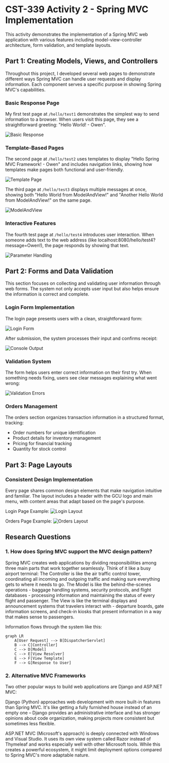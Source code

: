 # CST-339 Activity 2 - Spring MVC Implementation

This activity demonstrates the implementation of a Spring MVC web application with various features including model-view-controller architecture, form validation, and template layouts.

## Part 1: Creating Models, Views, and Controllers

Throughout this project, I developed several web pages to demonstrate different ways Spring MVC can handle user requests and display information. Each component serves a specific purpose in showing Spring MVC's capabilities.

### Basic Response Page
My first test page at `/hello/test1` demonstrates the simplest way to send information to a browser. When users visit this page, they see a straightforward greeting: "Hello World! - Owen".

![Basic Response](test1.png)

### Template-Based Pages
The second page at `/hello/test2` uses templates to display "Hello Spring MVC Framework! - Owen" and includes navigation links, showing how templates make pages both functional and user-friendly.

![Template Page](test2.png)

The third page at `/hello/test3` displays multiple messages at once, showing both "Hello World from ModelAndView!" and "Another Hello World from ModelAndView!" on the same page.

![ModelAndView](test3.png)

### Interactive Features
The fourth test page at `/hello/test4` introduces user interaction. When someone adds text to the web address (like localhost:8080/hello/test4?message=Owen!), the page responds by showing that text.

![Parameter Handling](test4.png)

## Part 2: Forms and Data Validation

This section focuses on collecting and validating user information through web forms. The system not only accepts user input but also helps ensure the information is correct and complete.

### Login Form Implementation
The login page presents users with a clean, straightforward form:

![Login Form](loginForm.png)

After submission, the system processes their input and confirms receipt:

![Console Output](LoginUpdated.png)

### Validation System
The form helps users enter correct information on their first try. When something needs fixing, users see clear messages explaining what went wrong:

![Validation Errors](LoginFailed.png)

### Orders Management
The orders section organizes transaction information in a structured format, tracking:
- Order numbers for unique identification
- Product details for inventory management
- Pricing for financial tracking
- Quantity for stock control

## Part 3: Page Layouts

### Consistent Design Implementation
Every page shares common design elements that make navigation intuitive and familiar. The layout includes a header with the GCU logo and main menu, with content areas that adapt based on the page's purpose.

Login Page Example:
![Login Layout](OrdersForm.png)

Orders Page Example:
![Orders Layout](OrdersUpdated.png)

## Research Questions

### 1. How does Spring MVC support the MVC design pattern?

Spring MVC creates web applications by dividing responsibilities among three main parts that work together seamlessly. Think of it like a busy airport terminal: The Controller is like the air traffic control tower, coordinating all incoming and outgoing traffic and making sure everything gets to where it needs to go. The Model is like the behind-the-scenes operations - baggage handling systems, security protocols, and flight databases - processing information and maintaining the status of every flight and passenger. The View is like the terminal displays and announcement systems that travelers interact with - departure boards, gate information screens, and check-in kiosks that present information in a way that makes sense to passengers.

Information flows through the system like this:

```mermaid
graph LR
    A[User Request] --> B[DispatcherServlet]
    B --> C[Controller]
    C --> D[Model]
    C --> E[View Resolver]
    E --> F[View Template]
    F --> G[Response to User]
```

### 2. Alternative MVC Frameworks

Two other popular ways to build web applications are Django and ASP.NET MVC:

Django (Python) approaches web development with more built-in features than Spring MVC. It's like getting a fully furnished house instead of an empty one – Django provides an administrative interface and has stronger opinions about code organization, making projects more consistent but sometimes less flexible.

ASP.NET MVC (Microsoft's approach) is deeply connected with Windows and Visual Studio. It uses its own view system called Razor instead of Thymeleaf and works especially well with other Microsoft tools. While this creates a powerful ecosystem, it might limit deployment options compared to Spring MVC's more adaptable nature.
